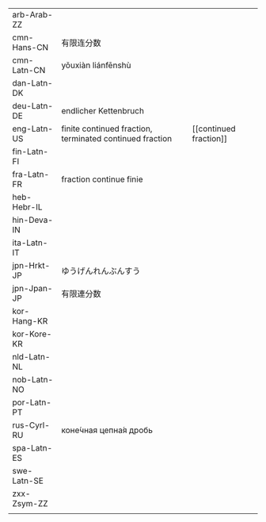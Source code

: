 | | | |
|-|-|-|
| arb-Arab-ZZ |  |  |
| cmn-Hans-CN | 有限连分数 |  |
| cmn-Latn-CN | yǒuxiàn liánfēnshù |  |
| dan-Latn-DK |  |  |
| deu-Latn-DE | endlicher Kettenbruch |  |
| eng-Latn-US | finite continued fraction, terminated continued fraction | [[continued fraction]] |
| fin-Latn-FI |  |  |
| fra-Latn-FR | fraction continue finie |  |
| heb-Hebr-IL |  |  |
| hin-Deva-IN |  |  |
| ita-Latn-IT |  |  |
| jpn-Hrkt-JP | ゆうげんれんぶんすう |  |
| jpn-Jpan-JP | 有限連分数 |  |
| kor-Hang-KR |  |  |
| kor-Kore-KR |  |  |
| nld-Latn-NL |  |  |
| nob-Latn-NO |  |  |
| por-Latn-PT |  |  |
| rus-Cyrl-RU | коне́чная цепна́я дробь |  |
| spa-Latn-ES |  |  |
| swe-Latn-SE |  |  |
| zxx-Zsym-ZZ |  |  |
|  |  |  |